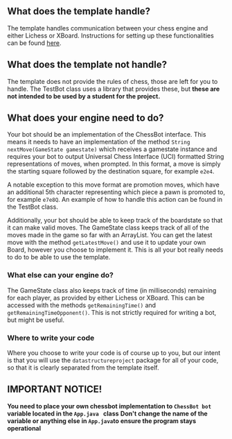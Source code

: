 ## What does the template handle?

The template handles communication between your chess engine and either Lichess or XBoard. Instructions for setting up these functionalities can be found
[here](https://github.com/TiraLabra/chess/blob/master/documentation/Beginners_guide.md).

## What does the template not handle?

The template does not provide the rules of chess, those are left for you to handle. The TestBot class uses a library that provides these, but **these are not intended to be used by a student for the project.**

## What does your engine need to do?

Your bot should be an implementation of the ChessBot interface. This means it needs to have an implementation of the method ```String nextMove(GameState gamestate)``` which receives a gamestate instance and requires your bot to output Universal Chess Interface (UCI) formatted String representations of moves, when prompted. In this format, a move is simply the starting square followed by the destination square, for example ```e2e4```.

A notable exception to this move format are promotion moves, which have an additional 5th character representing which piece a pawn is promoted to, for example ```e7e8Q```. An example of how to handle this action can be found in the TestBot class.

Additionally, your bot should be able to keep track of the boardstate so that it can make valid moves. The GameState class keeps track of all of the moves made in the game so far with an ArrayList. You can get the latest move with the method ```getLatestMove()``` and use it to update your own Board, however you choose to implement it. This is all your bot really
needs to do to be able to use the template. 

### What else can your engine do?

The GameState class also keeps track of time (in milliseconds) remaining for each player, as provided by either Lichess or XBoard. This can be accessed with the methods ```getRemainingTime()``` and ```getRemainingTimeOpponent()```. This is not strictly required for writing a bot, but might be useful. 

### Where to write your code

Where you choose to write your code is of course up to you, but our intent is that you will use the ```datastructureproject``` package for all of your code, so that it is clearly separated from the template itself.

## IMPORTANT NOTICE!

**You need to place your own chessbot implementation to ``ChessBot bot `` variable located in the ``App.java `` class**
**Don't change the name of the variable or anything else in ``App.java``to ensure the program stays operational**
